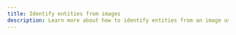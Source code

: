 ```yaml
---
title: Identify entities from images
description: Learn more about how to identify entities from an image using Amplify.
---
```


<inline-fragment platform="js" src="~/lib/predictions/fragments/js/identify-entity.md"></inline-fragment>
<inline-fragment platform="ios" src="~/lib/predictions/fragments/ios/identify-entity.md"></inline-fragment>
<inline-fragment platform="android" src="~/lib/predictions/fragments/android/identify-entity.md"></inline-fragment>
